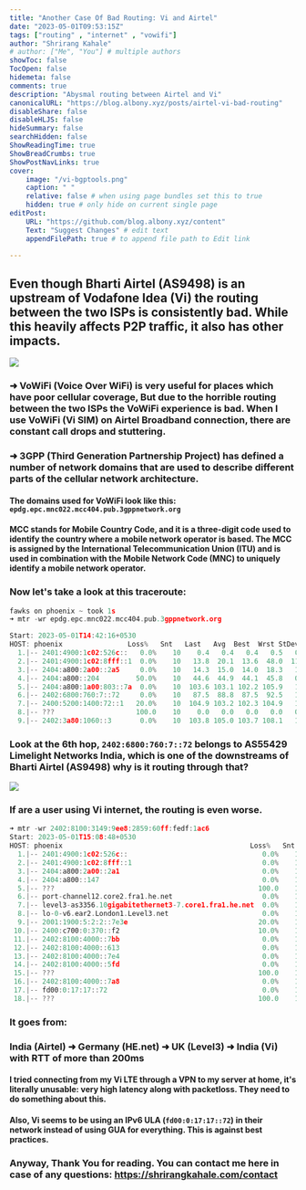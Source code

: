 ```yaml
---
title: "Another Case Of Bad Routing: Vi and Airtel"
date: "2023-05-01T09:53:15Z"
tags: ["routing" , "internet" , "vowifi"]
author: "Shrirang Kahale"
# author: ["Me", "You"] # multiple authors
showToc: false
TocOpen: false
hidemeta: false
comments: true
description: "Abysmal routing between Airtel and Vi"
canonicalURL: "https://blog.albony.xyz/posts/airtel-vi-bad-routing"
disableShare: false
disableHLJS: false
hideSummary: false
searchHidden: false
ShowReadingTime: true
ShowBreadCrumbs: true
ShowPostNavLinks: true
cover:
    image: "/vi-bgptools.png"
    caption: " "
    relative: false # when using page bundles set this to true
    hidden: true # only hide on current single page
editPost:
    URL: "https://github.com/blog.albony.xyz/content"
    Text: "Suggest Changes" # edit text
    appendFilePath: true # to append file path to Edit link

---
```



## Even though Bharti Airtel (AS9498) is an upstream of Vodafone Idea (Vi) the routing between the two ISPs is consistently bad. While this heavily affects P2P traffic, it also has other impacts. 

![](/vi-bgptools.png)

### ➜  VoWiFi (Voice Over WiFi) is very useful for places which have poor cellular coverage, But due to the horrible routing between the two ISPs the VoWiFi experience is bad. When I use VoWiFi (Vi SIM) on Airtel Broadband connection, there are constant call drops and stuttering. 

### ➜ 3GPP (Third Generation Partnership Project) has defined a number of network domains that are used to describe different parts of the cellular network architecture.

#### The domains used for VoWiFi look like this: `epdg.epc.mnc022.mcc404.pub.3gppnetwork.org`



#### MCC stands for Mobile Country Code, and it is a three-digit code used to identify the country where a mobile network operator is based. The MCC is assigned by the International Telecommunication Union (ITU) and is used in combination with the Mobile Network Code (MNC) to uniquely identify a mobile network operator.

### Now let's take a look at this traceroute: 
```c
fawks on phoenix ~ took 1s 
➜ mtr -wr epdg.epc.mnc022.mcc404.pub.3gppnetwork.org 

Start: 2023-05-01T14:42:16+0530
HOST: phoenix                Loss%   Snt   Last   Avg  Best  Wrst StDev
  1.|-- 2401:4900:1c02:526c::   0.0%    10    0.4   0.4   0.4   0.5   0.0
  2.|-- 2401:4900:1c02:8fff::1  0.0%    10   13.8  20.1  13.6  48.0  11.3
  3.|-- 2404:a800:2a00::2a5     0.0%    10   14.3  15.0  14.0  18.3   1.4
  4.|-- 2404:a800::204         50.0%    10   44.6  44.9  44.1  45.8   0.7
  5.|-- 2404:a800:1a00:803::7a  0.0%    10  103.6 103.1 102.2 105.9   1.1
  6.|-- 2402:6800:760:7::72     0.0%    10   87.5  88.8  87.5  92.5   1.5
  7.|-- 2400:5200:1400:72::1   20.0%    10  104.9 103.2 102.3 104.9   1.1
  8.|-- ???                    100.0    10    0.0   0.0   0.0   0.0   0.0
  9.|-- 2402:3a80:1060::3       0.0%    10  103.8 105.0 103.7 108.1   1.7
```

### Look at the 6th hop, `2402:6800:760:7::72` belongs to AS55429 Limelight Networks India, which is one of the downstreams of Bharti Airtel (AS9498) why is it routing through that? 

![](/limenetworks.png)

### If are a user using Vi internet, the routing is even worse. 

```c
➜ mtr -wr 2402:8100:3149:9ee8:2859:60ff:fedf:1ac6      
Start: 2023-05-01T15:08:48+0530
HOST: phoenix                                              Loss%   Snt   Last   Avg  Best  Wrst StDev
  1.|-- 2401:4900:1c02:526c::                                 0.0%    10    0.6   0.5   0.3   0.6   0.1
  2.|-- 2401:4900:1c02:8fff::1                                0.0%    10   14.8  19.1  13.4  35.1   8.4
  3.|-- 2404:a800:2a00::2a1                                   0.0%    10   33.8  24.8  14.1  43.0   9.7
  4.|-- 2404:a800::147                                        0.0%    10  125.4 126.0 123.3 133.8   3.8
  5.|-- ???                                                  100.0    10    0.0   0.0   0.0   0.0   0.0
  6.|-- port-channel12.core2.fra1.he.net                      0.0%    10  138.5 138.7 138.0 140.0   0.7
  7.|-- level3-as3356.10gigabitethernet3-7.core1.fra1.he.net  0.0%    10  139.8 140.5 139.8 141.8   0.7
  8.|-- lo-0-v6.ear2.London1.Level3.net                       0.0%    10  152.9 152.8 152.1 153.9   0.6
  9.|-- 2001:1900:5:2:2::7e3e                                20.0%    10  241.3 241.8 241.2 242.9   0.6
 10.|-- 2400:c700:0:370::f2                                  10.0%    10  231.3 231.6 231.0 232.6   0.5
 11.|-- 2402:8100:4000::7bb                                   0.0%    10  230.6 231.2 230.6 232.7   0.8
 12.|-- 2402:8100:4000::613                                   0.0%    10  252.7 250.0 248.8 252.7   1.1
 13.|-- 2402:8100:4000::7e4                                   0.0%    10  230.9 230.8 230.0 231.6   0.6
 14.|-- 2402:8100:4000::5fd                                   0.0%    10  247.1 247.9 247.0 250.5   1.1
 15.|-- ???                                                  100.0    10    0.0   0.0   0.0   0.0   0.0
 16.|-- 2402:8100:4000::7a8                                   0.0%    10  229.6 229.3 228.7 230.5   0.8
 17.|-- fd00:0:17:17::72                                      0.0%    10  247.6 247.1 246.5 248.2   0.5
 18.|-- ???                                                  100.0    10    0.0   0.0   0.0   0.0   0.0

```

### It goes from: 

### India (Airtel) ➜  Germany (HE.net) ➜  UK (Level3) ➜  India (Vi) with RTT of more than 200ms

#### I tried connecting from my Vi LTE through a VPN to my server at home, it's literally unusable: very high latency along with packetloss. They need to do something about this.
#### Also, Vi seems to be using an IPv6 ULA (`fd00:0:17:17::72`) in their network instead of using GUA for everything. This is against best practices.

### Anyway, Thank You for reading. You can contact me here in case of any questions: https://shrirangkahale.com/contact

